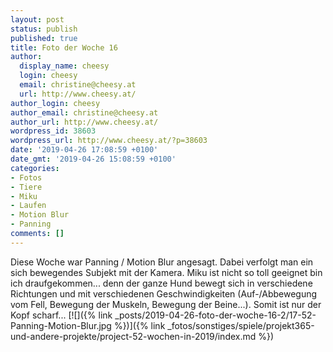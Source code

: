 ```yaml
---
layout: post
status: publish
published: true
title: Foto der Woche 16
author:
  display_name: cheesy
  login: cheesy
  email: christine@cheesy.at
  url: http://www.cheesy.at/
author_login: cheesy
author_email: christine@cheesy.at
author_url: http://www.cheesy.at/
wordpress_id: 38603
wordpress_url: http://www.cheesy.at/?p=38603
date: '2019-04-26 17:08:59 +0100'
date_gmt: '2019-04-26 15:08:59 +0100'
categories:
- Fotos
- Tiere
- Miku
- Laufen
- Motion Blur
- Panning
comments: []
---
```

Diese Woche war Panning / Motion Blur angesagt. Dabei verfolgt man ein sich bewegendes Subjekt mit der Kamera. Miku ist nicht so toll geeignet bin ich draufgekommen... denn der ganze Hund bewegt sich in verschiedene Richtungen und mit verschiedenen Geschwindigkeiten (Auf-/Abbewegung vom Fell, Bewegung der Muskeln, Bewegung der Beine...). Somit ist nur der Kopf scharf...
[![]({% link _posts/2019-04-26-foto-der-woche-16-2/17-52-Panning-Motion-Blur.jpg %})]({% link _fotos/sonstiges/spiele/projekt365-und-andere-projekte/project-52-wochen-in-2019/index.md %})
